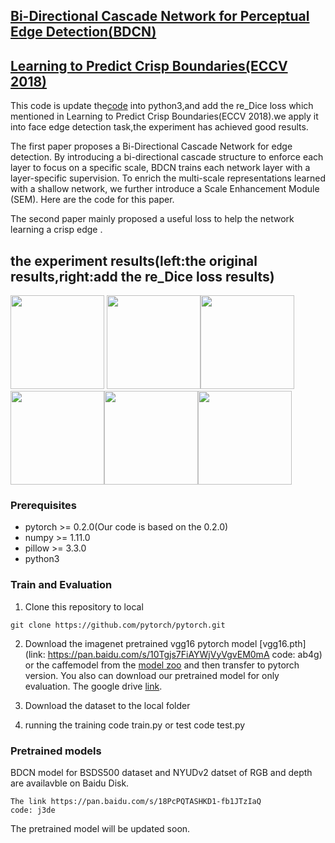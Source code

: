 ## [Bi-Directional Cascade Network for Perceptual Edge Detection(BDCN)](https://arxiv.org/pdf/1902.10903.pdf)
## [Learning to Predict Crisp Boundaries(ECCV 2018)](http://openaccess.thecvf.com/content_ECCV_2018/papers/Ruoxi_Deng_Learning_to_Predict_ECCV_2018_paper.pdf)

This code is update the[code](https://github.com/pkuCactus/BDCN) into python3,and add the re_Dice loss which mentioned in Learning to Predict Crisp Boundaries(ECCV 2018).we apply it into face edge detection task,the experiment has achieved good results.

The first paper proposes a Bi-Directional Cascade Network for edge detection. By introducing a bi-directional cascade structure to enforce each layer to focus on a specific scale, BDCN trains each network layer with a layer-specific supervision. To enrich the multi-scale representations learned with a shallow network, we further introduce a Scale Enhancement
Module (SEM). Here are the code for this paper.

The second paper mainly proposed a useful loss to help the network learning a crisp edge .
## the experiment results(left:the original results,right:add the re_Dice loss results)
<img src="demo/img1.jpg" width="150"> <img src="demo/img1_2.jpg" width="150"><img src="demo/img2.jpg" width="150"><img src="demo/img2_2.jpg" width="150"><img src="demo/img3.jpg" width="150"><img src="demo/img3_2.jpg" width="150">

### Prerequisites

- pytorch >= 0.2.0(Our code is based on the 0.2.0)
- numpy >= 1.11.0
- pillow >= 3.3.0
- python3

### Train and Evaluation

1. Clone this repository to local
```shell
git clone https://github.com/pytorch/pytorch.git
```

2. Download the imagenet pretrained vgg16 pytorch model [vgg16.pth](link: https://pan.baidu.com/s/10Tgjs7FiAYWjVyVgvEM0mA code: ab4g) or the caffemodel from the [model zoo](https://github.com/BVLC/caffe/wiki/Model-Zoo) and then transfer to pytorch version. You also can download our pretrained model for only evaluation.
The google drive [link](https://drive.google.com/file/d/1CmDMypSlLM6EAvOt5yjwUQ7O5w-xCm1n/view?usp=sharing).

3. Download the dataset to the local folder

4. running the training code train.py or test code test.py

### Pretrained models

BDCN model for BSDS500 dataset and NYUDv2 datset of RGB and depth are availavble on Baidu Disk.

    The link https://pan.baidu.com/s/18PcPQTASHKD1-fb1JTzIaQ
    code: j3de


The pretrained model will be updated soon.


